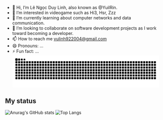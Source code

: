 - 👋 Hi, I’m Lê Ngọc Duy Linh, also known as @YuilRin.
- 👀 I’m interested in videogame such as Hi3, Hsr, Zzz
- 🌱 I’m currently learning about computer networks and data communication.
- 💞️ I’m looking to collaborate on software development projects as I work toward becoming a developer.
- 📫 How to reach me vulinh922004@gmail.com
- 😄 Pronouns: ...
- ⚡ Fun fact: ...
![GitHub Snake Animation](https://github.com/YuilRin/YuilRin/blob/output/github-contribution-grid-snake.svg)
<!---
YuilRin/YuilRin is a ✨ special ✨ repository because its `README.md` (this file) appears on your GitHub profile.
You can click the Preview link to take a look at your changes.
--->

## My status
  ![Anurag's GitHub stats](https://github-readme-stats.vercel.app/api?username=YuilRin&show_icons=true&theme=tokyonight)
  ![Top Langs](https://github-readme-stats.vercel.app/api/top-langs/?username=YuilRin&layout=compact)
<!---
